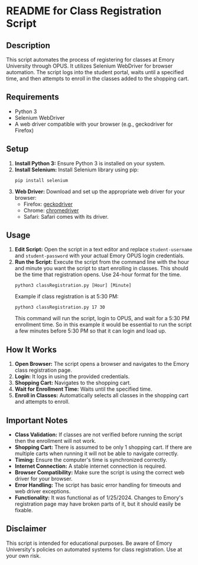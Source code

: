 # README for Class Registration Script

## Description

This script automates the process of registering for classes at Emory University through OPUS. It utilizes Selenium WebDriver for browser automation. The script logs into the student portal, waits until a specified time, and then attempts to enroll in the classes added to the shopping cart.

## Requirements

- Python 3
- Selenium WebDriver
- A web driver compatible with your browser (e.g., geckodriver for Firefox)

## Setup

1. **Install Python 3:** Ensure Python 3 is installed on your system.
2. **Install Selenium:** Install Selenium library using pip:
   ```
   pip install selenium
   ```
3. **Web Driver:** Download and set up the appropriate web driver for your browser:
   - Firefox: [geckodriver](https://github.com/mozilla/geckodriver/releases)
   - Chrome: [chromedriver](https://sites.google.com/a/chromium.org/chromedriver/downloads)
   - Safari: Safari comes with its driver.

## Usage

1. **Edit Script:** Open the script in a text editor and replace `student-username` and `student-password` with your actual Emory OPUS login credentials.
2. **Run the Script:** Execute the script from the command line with the hour and minute you want the script to start enrolling in classes. This should be the time that registration opens. Use 24-hour format for the time.
   ```
   python3 classRegistration.py [Hour] [Minute]
   ```
   Example if class registration is at 5:30 PM:
   ```
   python3 classRegistration.py 17 30
   ```
   This command will run the script, login to OPUS, and wait for a 5:30 PM enrollment time.
   So in this example it would be essential to run the script a few minutes before 5:30 PM so that it can login and load up.

## How It Works

1. **Open Browser:** The script opens a browser and navigates to the Emory class registration page.
2. **Login:** It logs in using the provided credentials.
3. **Shopping Cart:** Navigates to the shopping cart.
4. **Wait for Enrollment Time:** Waits until the specified time.
5. **Enroll in Classes:** Automatically selects all classes in the shopping cart and attempts to enroll.

## Important Notes

- **Class Validation:** If classes are not verified before running the script then the enrollment will not work.
- **Shopping Cart:** There is assumed to be only 1 shopping cart. If there are multiple carts when running it will not be able to navigate correctly.
- **Timing:** Ensure the computer's time is synchronized correctly.
- **Internet Connection:** A stable internet connection is required.
- **Browser Compatibility:** Make sure the script is using the correct web driver for your browser.
- **Error Handling:** The script has basic error handling for timeouts and web driver exceptions.
- **Functionality:** It was functional as of 1/25/2024. Changes to Emory's registration page may have broken parts of it, but it should easily be fixable.

## Disclaimer

This script is intended for educational purposes. Be aware of Emory University's policies on automated systems for class registration. Use at your own risk.
